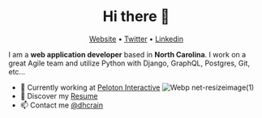 <h1 align="center">Hi there 👋</h1>

<p align="center">
  <a href="https://dhcrain.com/">Website</a> •
  <a href="https://twitter.com/dhcrain">Twitter</a> •
  <a href="https://www.linkedin.com/in/daviscrain">Linkedin</a>
</p>

I am a __web application developer__ based in __North Carolina__. I work on a great Agile team and utilize Python with Django, GraphQL, Postgres, Git, etc...

* 💼 Currently working at [Peloton Interactive](https://www.onepeloton.com/) ![Webp net-resizeimage(1)](https://user-images.githubusercontent.com/10588374/142214268-15c9286c-f9a4-40c7-a8d1-2fdaee196824.png) <br/>
* 🔖 Discover my [Resume](https://dhcrain.com/#resume)<br/>
* 📫 Contact me [@dhcrain](https://twitter.com/dhcrain)



